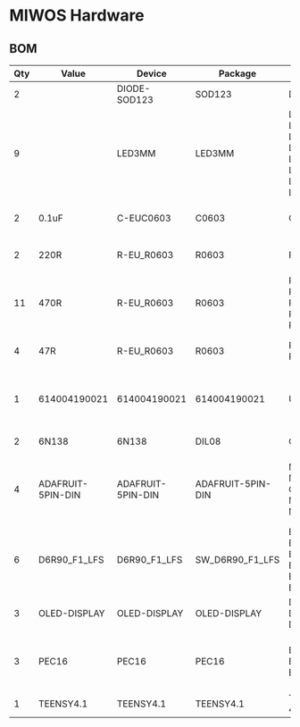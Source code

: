 # MIWOS Hardware

## BOM

|Qty|Value            |Device           |Package          |Parts                                               |Description                                                                  |
|---|-----------------|-----------------|-----------------|----------------------------------------------------|-----------------------------------------------------------------------------|
|2  |                 |DIODE-SOD123     |SOD123           |D1, D2                                              |DIODE                                                                        |
|9  |                 |LED3MM           |LED3MM           |LED1, LED2, LED3, LED4, LED5, LED6, LED7, LED8, LED9|LED                                                                          |
|2  |0.1uF            |C-EUC0603        |C0603            |C1, C2                                              |CAPACITOR, European symbol                                                   |
|2  |220R             |R-EU_R0603       |R0603            |R3, R8                                              |RESISTOR, European symbol                                                    |
|11 |470R             |R-EU_R0603       |R0603            |R2, R5, R6, R7, R10, R12, R13, R14, R15, R16, R17   |RESISTOR, European symbol                                                    |
|4  |47R              |R-EU_R0603       |R0603            |R1, R4, R9, R11                                     |RESISTOR, European symbol                                                    |
|1  |614004190021     |614004190021     |614004190021     |USB-HUB                                             |USB TYPE A UP RIGHT THT - SHORT TYPE=>ConUSB2 614004190021                   |
|2  |6N138            |6N138            |DIL08            |OK1, OK2                                            |MOTOROLA OPTO COUPLER                                                        |
|4  |ADAFRUIT-5PIN-DIN|ADAFRUIT-5PIN-DIN|ADAFRUIT-5PIN-DIN|MIDI1-IN, MIDI1-OUT, MIDI2-IN, MIDI2-OUT            |5 Position Circular Connector Receptacle, Female Sockets Solder              |
|6  |D6R90_F1_LFS     |D6R90_F1_LFS     |SW_D6R90_F1_LFS  |BUTTON1, BUTTON2, BUTTON3, BUTTON4, BUTTON5, BUTTON6|Pushbutton Switch SPST-NO Keyswitch Through Hole                             |
|3  |OLED-DISPLAY     |OLED-DISPLAY     |OLED-DISPLAY     |DISPLAY1, DISPLAY2, DISPLAY3                        |THROUGH-HOLE .025                                                            |
|3  |PEC16            |PEC16            |PEC16            |ENCODER1, ENCODER2, ENCODER3                        |Encoder 12mm 0detents 20mm Shft Push Momentry Sw 24 Pulse                    |
|1  |TEENSY4.1        |TEENSY4.1        |TEENSY4.1        |TEENSY-41                                           |                                                                             |

